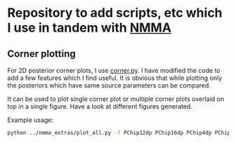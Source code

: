 # Repository to add scripts, etc which I use in tandem with [NMMA](https://github.com/nuclear-multimessenger-astronomy/nmma)

## Corner plotting
For 2D posterior corner plots, I use [corner.py](https://corner.readthedocs.io/en/latest/). I have modified the code to add a few features which I find useful. It is obvious that while plotting only the posteriors which have same source parameters can be compared.

It can be used to plot single corner plot or multiple corner plots overlaid on top in a single figure. Have a look at different figures generated.

Example usage:
```bash
python ../nmma_extras/plot_all.py -f PChip12dp PChip16dp PChip4dp PChip12dp PChip16dp PChip4dp -p AT2017gfo_ind.prior -o multiple --ext pdf